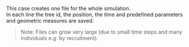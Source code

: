 

This case creates one file for the whole simulation.  
In each line the tree id, the position, the time and predefined parameters and geometric measures are saved.

> Note: Files can grow very large (due to small time steps and many individuals e.g. by recruitment).
